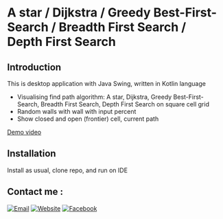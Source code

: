 # A star / Dijkstra / Greedy Best-First-Search / Breadth First Search / Depth First Search

## Introduction
This is desktop application with Java Swing, written in Kotlin language
* Visualising find path algorithm: A star, Dijkstra, Greedy Best-First-Search, Breadth First Search, Depth First Search on square cell grid
* Random walls with wall with input percent
* Show closed and open (frontier) cell, current path

[Demo video](https://www.youtube.com/watch?v=WtEffYMxlnw&index=1&list=PLg6AWCNz-pbPbB0fEDjmTE-2vkfudE7IW)

## Installation
Install as usual, clone repo, and run on IDE

## Contact me :
[![Email](https://img.shields.io/badge/petrus-email-yellowgreen.svg)](mailto:hoc081098@gmail.com) 
[![Website](https://img.shields.io/badge/petrus-blog-orange.svg)](https://kotlinshare.wordpress.com/)
[![Facebook](https://img.shields.io/badge/petrus-Facebook-brightgreen.svg)](https://www.facebook.com/profile.php?id=100010694640299) 
